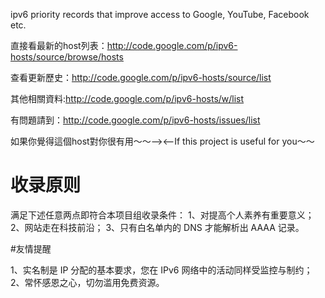 ﻿ipv6 priority records that improve access to Google, YouTube, Facebook etc.

直接看最新的host列表：http://code.google.com/p/ipv6-hosts/source/browse/hosts

查看更新歷史：http://code.google.com/p/ipv6-hosts/source/list

其他相關資料:http://code.google.com/p/ipv6-hosts/w/list

有問題請到：http://code.google.com/p/ipv6-hosts/issues/list

如果你覺得這個host對你很有用～～——><——If this project is useful for you～～

# 收录原则

满足下述任意两点即符合本项目组收录条件： 1、对提高个人素养有重要意义； 2、网站走在科技前沿； 3、只有白名单内的 DNS 才能解析出 AAAA 记录。

#友情提醒

1、实名制是 IP 分配的基本要求，您在 IPv6 网络中的活动同样受监控与制约； 2、常怀感恩之心，切勿滥用免费资源。 